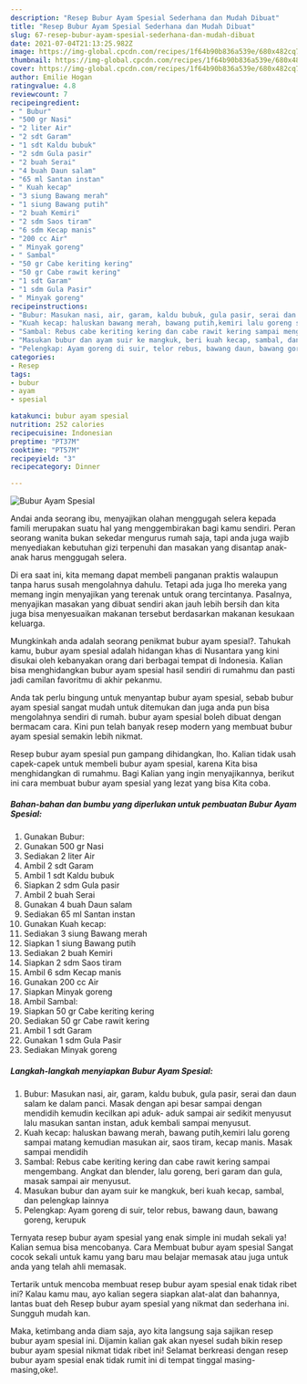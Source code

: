 ```yaml
---
description: "Resep Bubur Ayam Spesial Sederhana dan Mudah Dibuat"
title: "Resep Bubur Ayam Spesial Sederhana dan Mudah Dibuat"
slug: 67-resep-bubur-ayam-spesial-sederhana-dan-mudah-dibuat
date: 2021-07-04T21:13:25.982Z
image: https://img-global.cpcdn.com/recipes/1f64b90b836a539e/680x482cq70/bubur-ayam-spesial-foto-resep-utama.jpg
thumbnail: https://img-global.cpcdn.com/recipes/1f64b90b836a539e/680x482cq70/bubur-ayam-spesial-foto-resep-utama.jpg
cover: https://img-global.cpcdn.com/recipes/1f64b90b836a539e/680x482cq70/bubur-ayam-spesial-foto-resep-utama.jpg
author: Emilie Hogan
ratingvalue: 4.8
reviewcount: 7
recipeingredient:
- " Bubur"
- "500 gr Nasi"
- "2 liter Air"
- "2 sdt Garam"
- "1 sdt Kaldu bubuk"
- "2 sdm Gula pasir"
- "2 buah Serai"
- "4 buah Daun salam"
- "65 ml Santan instan"
- " Kuah kecap"
- "3 siung Bawang merah"
- "1 siung Bawang putih"
- "2 buah Kemiri"
- "2 sdm Saos tiram"
- "6 sdm Kecap manis"
- "200 cc Air"
- " Minyak goreng"
- " Sambal"
- "50 gr Cabe keriting kering"
- "50 gr Cabe rawit kering"
- "1 sdt Garam"
- "1 sdm Gula Pasir"
- " Minyak goreng"
recipeinstructions:
- "Bubur: Masukan nasi, air, garam, kaldu bubuk, gula pasir, serai dan daun salam ke dalam panci. Masak dengan api besar sampai dengan mendidih kemudin kecilkan api aduk- aduk sampai air sedikit menyusut lalu masukan santan instan, aduk kembali sampai menyusut."
- "Kuah kecap: haluskan bawang merah, bawang putih,kemiri lalu goreng sampai matang kemudian masukan air, saos tiram, kecap manis. Masak sampai mendidih"
- "Sambal: Rebus cabe keriting kering dan cabe rawit kering sampai mengembang. Angkat dan blender, lalu goreng, beri garam dan gula, masak sampai air menyusut."
- "Masukan bubur dan ayam suir ke mangkuk, beri kuah kecap, sambal, dan pelengkap lainnya"
- "Pelengkap: Ayam goreng di suir, telor rebus, bawang daun, bawang goreng, kerupuk"
categories:
- Resep
tags:
- bubur
- ayam
- spesial

katakunci: bubur ayam spesial 
nutrition: 252 calories
recipecuisine: Indonesian
preptime: "PT37M"
cooktime: "PT57M"
recipeyield: "3"
recipecategory: Dinner

---
```



![Bubur Ayam Spesial](https://img-global.cpcdn.com/recipes/1f64b90b836a539e/680x482cq70/bubur-ayam-spesial-foto-resep-utama.jpg)

Andai anda seorang ibu, menyajikan olahan menggugah selera kepada famili merupakan suatu hal yang menggembirakan bagi kamu sendiri. Peran seorang  wanita bukan sekedar mengurus rumah saja, tapi anda juga wajib menyediakan kebutuhan gizi terpenuhi dan masakan yang disantap anak-anak harus menggugah selera.

Di era  saat ini, kita memang dapat membeli panganan praktis walaupun tanpa harus susah mengolahnya dahulu. Tetapi ada juga lho mereka yang memang ingin menyajikan yang terenak untuk orang tercintanya. Pasalnya, menyajikan masakan yang dibuat sendiri akan jauh lebih bersih dan kita juga bisa menyesuaikan makanan tersebut berdasarkan makanan kesukaan keluarga. 



Mungkinkah anda adalah seorang penikmat bubur ayam spesial?. Tahukah kamu, bubur ayam spesial adalah hidangan khas di Nusantara yang kini disukai oleh kebanyakan orang dari berbagai tempat di Indonesia. Kalian bisa menghidangkan bubur ayam spesial hasil sendiri di rumahmu dan pasti jadi camilan favoritmu di akhir pekanmu.

Anda tak perlu bingung untuk menyantap bubur ayam spesial, sebab bubur ayam spesial sangat mudah untuk ditemukan dan juga anda pun bisa mengolahnya sendiri di rumah. bubur ayam spesial boleh dibuat dengan bermacam cara. Kini pun telah banyak resep modern yang membuat bubur ayam spesial semakin lebih nikmat.

Resep bubur ayam spesial pun gampang dihidangkan, lho. Kalian tidak usah capek-capek untuk membeli bubur ayam spesial, karena Kita bisa menghidangkan di rumahmu. Bagi Kalian yang ingin menyajikannya, berikut ini cara membuat bubur ayam spesial yang lezat yang bisa Kita coba.

<!--inarticleads1-->

##### Bahan-bahan dan bumbu yang diperlukan untuk pembuatan Bubur Ayam Spesial:

1. Gunakan  Bubur:
1. Gunakan 500 gr Nasi
1. Sediakan 2 liter Air
1. Ambil 2 sdt Garam
1. Ambil 1 sdt Kaldu bubuk
1. Siapkan 2 sdm Gula pasir
1. Ambil 2 buah Serai
1. Gunakan 4 buah Daun salam
1. Sediakan 65 ml Santan instan
1. Gunakan  Kuah kecap:
1. Sediakan 3 siung Bawang merah
1. Siapkan 1 siung Bawang putih
1. Sediakan 2 buah Kemiri
1. Siapkan 2 sdm Saos tiram
1. Ambil 6 sdm Kecap manis
1. Gunakan 200 cc Air
1. Siapkan  Minyak goreng
1. Ambil  Sambal:
1. Siapkan 50 gr Cabe keriting kering
1. Sediakan 50 gr Cabe rawit kering
1. Ambil 1 sdt Garam
1. Gunakan 1 sdm Gula Pasir
1. Sediakan  Minyak goreng




<!--inarticleads2-->

##### Langkah-langkah menyiapkan Bubur Ayam Spesial:

1. Bubur: Masukan nasi, air, garam, kaldu bubuk, gula pasir, serai dan daun salam ke dalam panci. Masak dengan api besar sampai dengan mendidih kemudin kecilkan api aduk- aduk sampai air sedikit menyusut lalu masukan santan instan, aduk kembali sampai menyusut.
1. Kuah kecap: haluskan bawang merah, bawang putih,kemiri lalu goreng sampai matang kemudian masukan air, saos tiram, kecap manis. Masak sampai mendidih
1. Sambal: Rebus cabe keriting kering dan cabe rawit kering sampai mengembang. Angkat dan blender, lalu goreng, beri garam dan gula, masak sampai air menyusut.
1. Masukan bubur dan ayam suir ke mangkuk, beri kuah kecap, sambal, dan pelengkap lainnya
1. Pelengkap: Ayam goreng di suir, telor rebus, bawang daun, bawang goreng, kerupuk




Ternyata resep bubur ayam spesial yang enak simple ini mudah sekali ya! Kalian semua bisa mencobanya. Cara Membuat bubur ayam spesial Sangat cocok sekali untuk kamu yang baru mau belajar memasak atau juga untuk anda yang telah ahli memasak.

Tertarik untuk mencoba membuat resep bubur ayam spesial enak tidak ribet ini? Kalau kamu mau, ayo kalian segera siapkan alat-alat dan bahannya, lantas buat deh Resep bubur ayam spesial yang nikmat dan sederhana ini. Sungguh mudah kan. 

Maka, ketimbang anda diam saja, ayo kita langsung saja sajikan resep bubur ayam spesial ini. Dijamin kalian gak akan nyesel sudah bikin resep bubur ayam spesial nikmat tidak ribet ini! Selamat berkreasi dengan resep bubur ayam spesial enak tidak rumit ini di tempat tinggal masing-masing,oke!.

